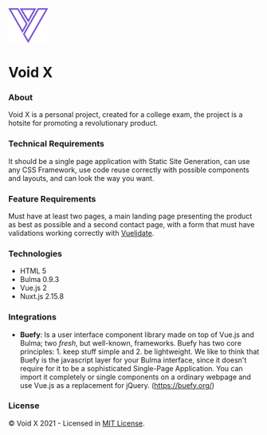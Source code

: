 <img src="./static/logo/void-logo.svg" alt="Logo Void X" title="Logo Void X" width="80">

# Void X

### About
Void X is a personal project, created for a college exam, the project is a hotsite for promoting a revolutionary product.

### Technical Requirements
It should be a single page application with Static Site Generation, can use any CSS Framework, use code reuse correctly with possible components and layouts, and can look the way you want.

### Feature Requirements
Must have at least two pages, a main landing page presenting the product as best as possible and a second contact page, with a form that must have validations working correctly with [Vuelidate](https://vuelidate.js.org/).

### Technologies
- HTML 5
- Bulma 0.9.3
- Vue.js 2
- Nuxt.js 2.15.8

### Integrations
- **Buefy**: Is a user interface component library made on top of  Vue.js  and  Bulma; two  _fresh_, but well-known, frameworks. Buefy has two core principles: 1. keep stuff simple and 2. be lightweight.
We like to think that Buefy is the javascript layer for your Bulma interface, since it doesn't require for it to be a sophisticated Single-Page Application. You can import it completely or single components on a ordinary webpage and use Vue.js as a replacement for jQuery. (https://buefy.org/)

### License
© Void X 2021 - Licensed in [MIT License](https://github.com/RyanMatheuZ/void-x/blob/main/LICENSE).
